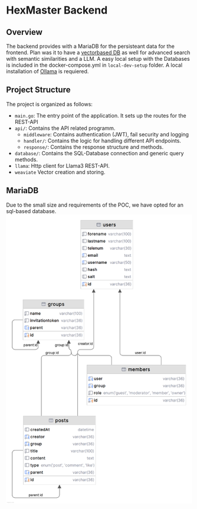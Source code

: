 # HexMaster Backend

## Overview
 The backend provides with a MariaDB for the persisteant data for the frontend.
 Plan was it to have a [vectorbased DB](https://weaviate.io/) as well for advanced search with semantic similarities and a LLM.
 A easy local setup with the Databases is included in the docker-compose.yml in `local-dev-setup` folder. A local installation of [Ollama](https://ollama.com/download) is requiered.

## Project Structure

The project is organized as follows:

- `main.go`: The entry point of the application. It sets up the routes for the REST-API
- `api/`: Contains the API related programm.
  - `middleware`: Contains authentication (JWT), fail security and logging
  - `handler/`: Contains the logic for handling different API endpoints.
  - `response/`: Contains the response structure and methods.
- `database/`: Contains the SQL-Database connection and generic query methods.
- `llama`: Http client for Llama3 REST-API.
- `weaviate` Vector creation and storing.

## MariaDB
Due to the small size and requirements of the POC, we have opted for an sql-based database.
![Database](assets/SVHub.png)
